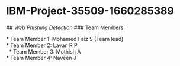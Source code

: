 # IBM-Project-35509-1660285389
## *Web Phishing Detection* 
 ### Team Members: 
 
 * Team Member 1: Mohamed Faiz S (Team lead)<br/> 
 * Team Member 2: Lavan R P <br/>  
 * Team Member 3: Mothish A <br/> 
 * Team Member 4: Naveen J <br/>
